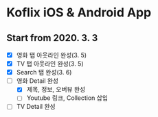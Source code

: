 # Koflix iOS & Android App

## Start from 2020. 3. 3

- [x] 영화 탭 아웃라인 완성(3. 5)
- [x] TV 탭 아웃라인 완성(3. 5)
- [x] Search 탭 완성(3. 6)
- [ ] 영화 Detail 완성
  - [x] 제목, 정보, 오버뷰 완성
  - [ ] Youtube 링크, Collection 삽입
- [ ] TV Detail 완성
